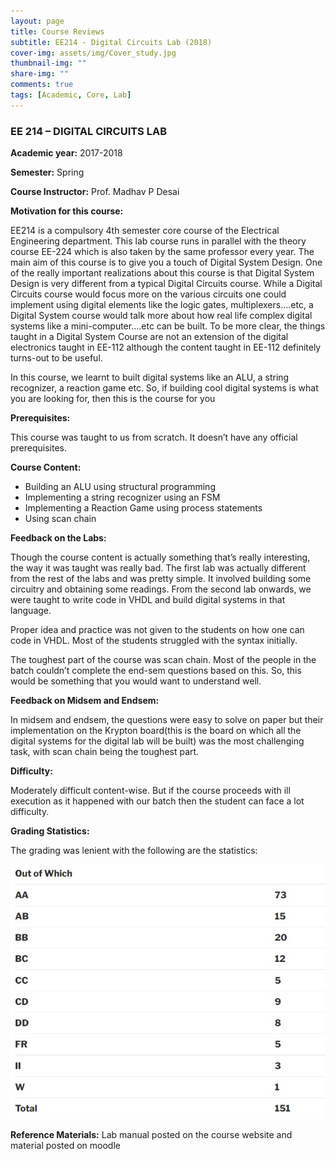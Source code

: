 ```yaml
---
layout: page
title: Course Reviews
subtitle: EE214 - Digital Circuits Lab (2018)
cover-img: assets/img/Cover_study.jpg
thumbnail-img: ""
share-img: ""
comments: true
tags: [Academic, Core, Lab]
---
```


### EE 214 – DIGITAL CIRCUITS LAB  

**Academic year:** 2017-2018

**Semester:** Spring

**Course Instructor:** Prof. Madhav P Desai

**Motivation for this course:**

EE214 is a compulsory 4th semester core course of the Electrical Engineering department. This lab course runs in parallel with the theory course EE-224 which is also taken by the same professor every year. The main aim of this course is to give you a touch of Digital System Design. One of the really important realizations about this course is that Digital System Design is very different from a typical Digital Circuits course. While a Digital Circuits course would focus more on the various circuits one could implement using digital elements like the logic gates, multiplexers….etc, a Digital System course would talk more about how real life complex digital systems like a mini-computer….etc can be built. To be more clear, the things taught in a Digital System Course are not an extension of the digital electronics taught in EE-112 although the content taught in EE-112 definitely turns-out to be useful.

In this course, we learnt to built digital systems like an ALU, a string recognizer, a reaction game etc. So, if building cool digital systems is what you are looking for, then this is the course for you

**Prerequisites:**

This course was taught to us from scratch. It doesn’t have any official prerequisites.

**Course Content:**

* Building an ALU using structural programming
* Implementing a string recognizer using an FSM
* Implementing a Reaction Game using process statements
* Using scan chain

**Feedback on the Labs:**

Though the course content is actually something that’s really interesting, the way it was taught was really bad. The first lab was actually different from the rest of the labs and was pretty simple. It involved building some circuitry and obtaining some readings. From the second lab onwards, we were taught to write code in VHDL and build digital systems in that language.

Proper idea and practice was not given to the students on how one can code in VHDL. Most of the students struggled with the syntax initially.

The toughest part of the course was scan chain. Most of the people in the batch couldn’t complete the end-sem questions based on this. So, this would be something that you would want to understand well.

**Feedback on Midsem and Endsem:**

In midsem and endsem, the questions were easy to solve on paper but their implementation on the Krypton board(this is the board on which all the digital systems for the digital lab will be built) was the most challenging task, with scan chain being the toughest part.

**Difficulty:**

Moderately difficult content-wise. But if the course proceeds with ill execution as it happened with our batch then the student can face a lot difficulty.

**Grading Statistics:**

The grading was lenient with the following are the statistics:

![Grades](ee214_2017_grades.jpg)

**Reference Materials:** Lab manual posted on the course website and material posted on moodle